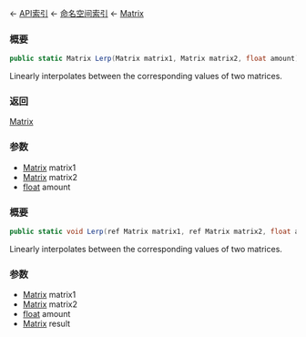 ← [API索引](Api-Index) ← [命名空间索引](Namespace-Index) ← [Matrix](VRageMath.Matrix)

### 概要

```csharp
public static Matrix Lerp(Matrix matrix1, Matrix matrix2, float amount)
```

Linearly interpolates between the corresponding values of two matrices.

### 返回

[Matrix](VRageMath.Matrix)

### 参数

* [Matrix](VRageMath.Matrix) matrix1
* [Matrix](VRageMath.Matrix) matrix2
* [float](https://docs.microsoft.com/en-us/dotnet/api/System.Single?view=netframework-4.6) amount
### 概要

```csharp
public static void Lerp(ref Matrix matrix1, ref Matrix matrix2, float amount, out Matrix result)
```

Linearly interpolates between the corresponding values of two matrices.

### 参数

* [Matrix](VRageMath.Matrix) matrix1
* [Matrix](VRageMath.Matrix) matrix2
* [float](https://docs.microsoft.com/en-us/dotnet/api/System.Single?view=netframework-4.6) amount
* [Matrix](VRageMath.Matrix) result
